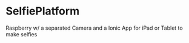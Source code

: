 # SelfiePlatform
Raspberry w/ a separated Camera and a Ionic App for iPad or Tablet to make selfies
